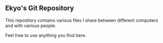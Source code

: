 Ekyo's Git Repository
------------

This repository contains various files I share between different
computers and with various people.

Feel free to use anything you find here.
